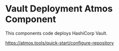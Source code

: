 # Vault Deployment Atmos Component

This components code deploys HashiCorp Vault.

https://atmos.tools/quick-start/configure-repository
